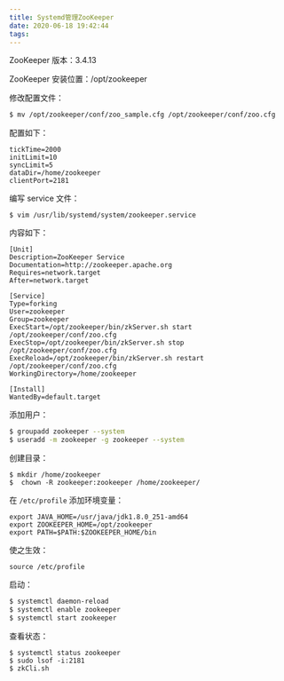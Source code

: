 ```yaml
---
title: Systemd管理ZooKeeper
date: 2020-06-18 19:42:44
tags:
---
```


ZooKeeper 版本：3.4.13

ZooKeeper 安装位置：/opt/zookeeper

修改配置文件：

```bash
$ mv /opt/zookeeper/conf/zoo_sample.cfg /opt/zookeeper/conf/zoo.cfg
```

配置如下：

```
tickTime=2000
initLimit=10
syncLimit=5
dataDir=/home/zookeeper
clientPort=2181
```

编写 service 文件：

```
$ vim /usr/lib/systemd/system/zookeeper.service
```

内容如下：

````
[Unit]
Description=ZooKeeper Service
Documentation=http://zookeeper.apache.org
Requires=network.target
After=network.target

[Service]
Type=forking
User=zookeeper
Group=zookeeper
ExecStart=/opt/zookeeper/bin/zkServer.sh start /opt/zookeeper/conf/zoo.cfg
ExecStop=/opt/zookeeper/bin/zkServer.sh stop /opt/zookeeper/conf/zoo.cfg
ExecReload=/opt/zookeeper/bin/zkServer.sh restart /opt/zookeeper/conf/zoo.cfg
WorkingDirectory=/home/zookeeper

[Install]
WantedBy=default.target
````

添加用户：

```bash
$ groupadd zookeeper --system
$ useradd -m zookeeper -g zookeeper --system
```

创建目录：

```
$ mkdir /home/zookeeper
$  chown -R zookeeper:zookeeper /home/zookeeper/
```

在 `/etc/profile` 添加环境变量：

````
export JAVA_HOME=/usr/java/jdk1.8.0_251-amd64
export ZOOKEEPER_HOME=/opt/zookeeper
export PATH=$PATH:$ZOOKEEPER_HOME/bin
````

使之生效：

````
source /etc/profile
````

启动：

```bash
$ systemctl daemon-reload
$ systemctl enable zookeeper
$ systemctl start zookeeper
```

查看状态：

```
$ systemctl status zookeeper
$ sudo lsof -i:2181
$ zkCli.sh
```








